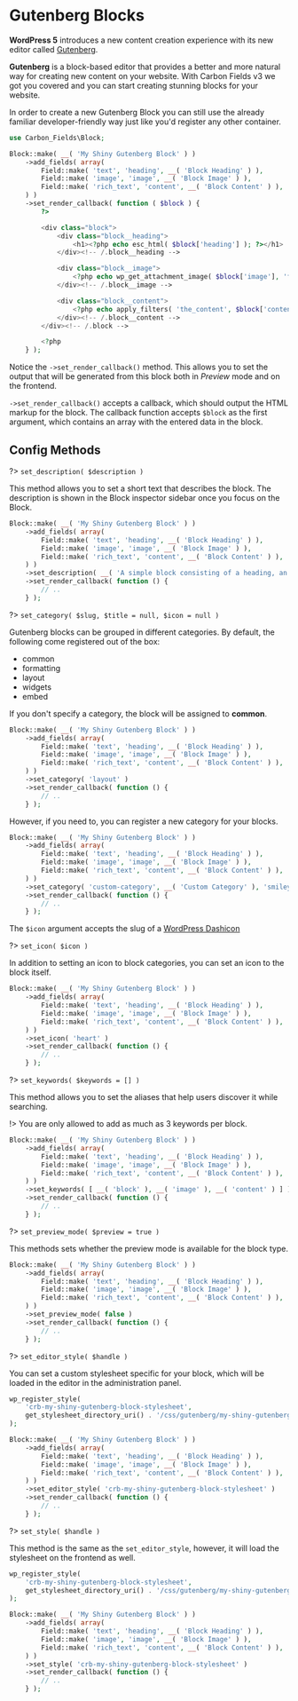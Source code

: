 # Gutenberg Blocks

__WordPress 5__ introduces a new content creation experience with its new editor called [Gutenberg](https://ma.tt/2017/08/we-called-it-gutenberg-for-a-reason/).

__Gutenberg__ is a block-based editor that provides a better and more natural way for creating new content on your website. With Carbon Fields v3 we got you covered and you can start creating stunning blocks for your website.

In order to create a new Gutenberg Block you can still use the already familiar developer-friendly way just like you'd register any other container.

```php
use Carbon_Fields\Block;

Block::make( __( 'My Shiny Gutenberg Block' ) )
	->add_fields( array(
		Field::make( 'text', 'heading', __( 'Block Heading' ) ),
		Field::make( 'image', 'image', __( 'Block Image' ) ),
		Field::make( 'rich_text', 'content', __( 'Block Content' ) ),
	) )
	->set_render_callback( function ( $block ) {
		?>

		<div class="block">
			<div class="block__heading">
				<h1><?php echo esc_html( $block['heading'] ); ?></h1>
			</div><!-- /.block__heading -->

			<div class="block__image">
				<?php echo wp_get_attachment_image( $block['image'], 'full' ); ?>
			</div><!-- /.block__image -->

			<div class="block__content">
				<?php echo apply_filters( 'the_content', $block['content'] ); ?>
			</div><!-- /.block__content -->
		</div><!-- /.block -->

		<?php
	} );
```

Notice the `->set_render_callback()` method. This allows you to set the output that will be generated from this block both in _Preview_ mode and on the frontend.

`->set_render_callback()` accepts a callback, which should output the HTML markup for the block. The callback function accepts `$block` as the first argument, which contains an array with the entered data in the block.


## Config Methods

?> `set_description( $description )` []( :id=set-description)

This method allows you to set a short text that describes the block. The description is shown in the Block inspector sidebar once you focus on the Block.

```php
Block::make( __( 'My Shiny Gutenberg Block' ) )
	->add_fields( array(
		Field::make( 'text', 'heading', __( 'Block Heading' ) ),
		Field::make( 'image', 'image', __( 'Block Image' ) ),
		Field::make( 'rich_text', 'content', __( 'Block Content' ) ),
	) )
	->set_description( __( 'A simple block consisting of a heading, an image and a text content.' ) )
	->set_render_callback( function () {
		// ..
	} );
```

?> `set_category( $slug, $title = null, $icon = null )`

Gutenberg blocks can be grouped in different categories. By default, the following come registered out of the box:

 * common
 * formatting
 * layout
 * widgets
 * embed

If you don't specify a category, the block will be assigned to __common__.

```php
Block::make( __( 'My Shiny Gutenberg Block' ) )
	->add_fields( array(
		Field::make( 'text', 'heading', __( 'Block Heading' ) ),
		Field::make( 'image', 'image', __( 'Block Image' ) ),
		Field::make( 'rich_text', 'content', __( 'Block Content' ) ),
	) )
	->set_category( 'layout' )
	->set_render_callback( function () {
		// ..
	} );
```

However, if you need to, you can register a new category for your blocks.

```php
Block::make( __( 'My Shiny Gutenberg Block' ) )
	->add_fields( array(
		Field::make( 'text', 'heading', __( 'Block Heading' ) ),
		Field::make( 'image', 'image', __( 'Block Image' ) ),
		Field::make( 'rich_text', 'content', __( 'Block Content' ) ),
	) )
	->set_category( 'custom-category', __( 'Custom Category' ), 'smiley' )
	->set_render_callback( function () {
		// ..
	} );
```

The `$icon` argument accepts the slug of a [WordPress Dashicon](https://developer.wordpress.org/resource/dashicons)

?> `set_icon( $icon )`

In addition to setting an icon to block categories, you can set an icon to the block itself.

```php
Block::make( __( 'My Shiny Gutenberg Block' ) )
	->add_fields( array(
		Field::make( 'text', 'heading', __( 'Block Heading' ) ),
		Field::make( 'image', 'image', __( 'Block Image' ) ),
		Field::make( 'rich_text', 'content', __( 'Block Content' ) ),
	) )
	->set_icon( 'heart' )
	->set_render_callback( function () {
		// ..
	} );
```

?> `set_keywords( $keywords = [] )`

This method allows you to set the aliases that help users discover it while searching.

!> You are only allowed to add as much as 3 keywords per block.

```php
Block::make( __( 'My Shiny Gutenberg Block' ) )
	->add_fields( array(
		Field::make( 'text', 'heading', __( 'Block Heading' ) ),
		Field::make( 'image', 'image', __( 'Block Image' ) ),
		Field::make( 'rich_text', 'content', __( 'Block Content' ) ),
	) )
	->set_keywords( [ __( 'block' ), __( 'image' ), __( 'content' ) ] )
	->set_render_callback( function () {
		// ..
	} );
```

?> `set_preview_mode( $preview = true )`

This methods sets whether the preview mode is available for the block type.

```php
Block::make( __( 'My Shiny Gutenberg Block' ) )
	->add_fields( array(
		Field::make( 'text', 'heading', __( 'Block Heading' ) ),
		Field::make( 'image', 'image', __( 'Block Image' ) ),
		Field::make( 'rich_text', 'content', __( 'Block Content' ) ),
	) )
	->set_preview_mode( false )
	->set_render_callback( function () {
		// ..
	} );
```

?> `set_editor_style( $handle )`

You can set a custom stylesheet specific for your block, which will be loaded in the editor in the administration panel.

```php
wp_register_style(
	'crb-my-shiny-gutenberg-block-stylesheet',
	get_stylesheet_directory_uri() . '/css/gutenberg/my-shiny-gutenberg-block.css'
);

Block::make( __( 'My Shiny Gutenberg Block' ) )
	->add_fields( array(
		Field::make( 'text', 'heading', __( 'Block Heading' ) ),
		Field::make( 'image', 'image', __( 'Block Image' ) ),
		Field::make( 'rich_text', 'content', __( 'Block Content' ) ),
	) )
	->set_editor_style( 'crb-my-shiny-gutenberg-block-stylesheet' )
	->set_render_callback( function () {
		// ..
	} );
```

?> `set_style( $handle )`

This method is the same as the `set_editor_style`, however, it will load the stylesheet on the frontend as well.

```php
wp_register_style(
	'crb-my-shiny-gutenberg-block-stylesheet',
	get_stylesheet_directory_uri() . '/css/gutenberg/my-shiny-gutenberg-block.css'
);

Block::make( __( 'My Shiny Gutenberg Block' ) )
	->add_fields( array(
		Field::make( 'text', 'heading', __( 'Block Heading' ) ),
		Field::make( 'image', 'image', __( 'Block Image' ) ),
		Field::make( 'rich_text', 'content', __( 'Block Content' ) ),
	) )
	->set_style( 'crb-my-shiny-gutenberg-block-stylesheet' )
	->set_render_callback( function () {
		// ..
	} );
```